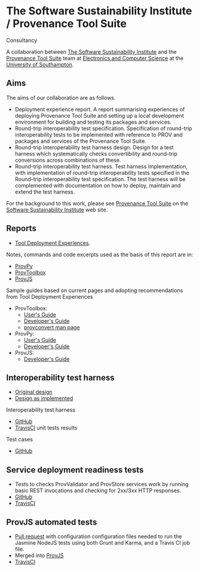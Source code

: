 # The Software Sustainability Institute / Provenance Tool Suite 
Consultancy

A collaboration between [The Software Sustainability Institute](http://www.software.ac.uk) and the [Provenance Tool Suite](http://provenance.ecs.soton.ac.uk/) team at [Electronics and Computer Science](http://www.ecs.soton.ac.uk) at the [University of Southampton](http://www.soton.ac.uk).

## Aims

The aims of our collaboration are as follows.

* Deployment experience report. A report summarising experiences of deploying Provenance Tool Suite and setting up a local development environment for building and testing its packages and services.
* Round-trip interoperability test specification. Specification of round-trip interoperability tests to be implemented with reference to PROV and packages and services of the Provenance Tool Suite.
* Round-trip interoperability test harness design. Design for a test harness which systematically checks convertibility and round-trip conversions across combinations of these.
* Round-trip interoperability test harness. Test harness implementation, with implementation of round-trip interoperability tests specified in the Round-trip interoperability test specification. The test harness will be complemented with documentation on how to deploy, maintain and extend the test harness.

For the background to this work, please see [Provenance Tool Suite](http://www.software.ac.uk/who-do-we-work/provenance-tool-suite) on the [Software Sustainability Institute](http://www.software.ac.uk) web site.

## Reports

* [Tool Deployment Experiences](./ToolsDeployment.md). 

Notes, commands and code excerpts used as the basis of this report are in:

* [ProvPy](./ProvPy/ProvPy.md)
* [ProvToolbox](./ProvToolbox/ProvToolbox.md)
* [ProvJS](./ProvJS/ProvJS.md)

Sample guides based on current pages and adopting recommendations from Tool Deployment Experiences

* ProvToolbox:
  - [User's Guide](./ProvToolbox/UsersGuide.md)
  - [Developer's Guide](./ProvToolbox/DevelopersGuide.md)
  - [provconvert man page](./ProvToolbox/manpage.md)
* ProvPy:
  - [User's Guide](./ProvPy/UsersGuide.md)
  - [Developer's Guide](./ProvPy/DevelopersGuide.md)
* ProvJS:
  - [Developer's Guide](./ProvJS/DevelopersGuide.md)

## Interoperability test harness
 
* [Original design](./InteroperabilityTestHarness.md)
* [Design as 
implemented](https://github.com/prov-suite/interop-test-harness/blob/master/docs/Design.md)

Interoperability test harness

* [GitHub](https://github.com/prov-suite/interop-test-harness)
* [TravisCI](https://travis-ci.org/prov-suite/interop-test-harness) unit tests results

Test cases

* [GitHub](https://github.com/prov-suite/testcases)

## Service deployment readiness tests

* Tests to checks ProvValidator and ProvStore services work by running basic REST invocations and checking for 2xx/3xx HTTP responses.
* [GitHub](https://github.com/prov-suite/service-tests)
* [TravisCI](https://travis-ci.org/prov-suite/service-tests)

## ProvJS automated tests

* [Pull request](https://github.com/prov-suite/provjs/pull/1) with configuration configuration files needed to run the Jasmine NodeJS tests using both Grunt and Karma, and a Travis CI job file. 
* Merged into [ProvJS](https://github.com/prov-suite/provjs)
* [TravisCI](https://travis-ci.org/prov-suite/provjs)
